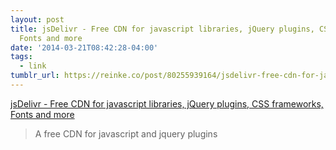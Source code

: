 ```yaml
---
layout: post
title: jsDelivr - Free CDN for javascript libraries, jQuery plugins, CSS frameworks,
  Fonts and more
date: '2014-03-21T08:42:28-04:00'
tags:
  - link
tumblr_url: https://reinke.co/post/80255939164/jsdelivr-free-cdn-for-javascript-libraries
---
```

[jsDelivr - Free CDN for javascript libraries, jQuery plugins, CSS frameworks, Fonts and more](http://www.jsdelivr.com/)  

> A free CDN for javascript and jquery plugins

